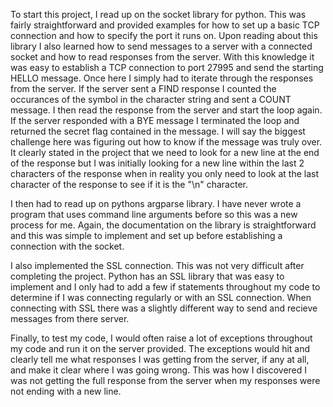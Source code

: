To start this project, I read up on the socket library for python. This was fairly straightforward and 
provided examples for how to set up a basic TCP connection and how to specify the port it runs on. Upon reading
about this library I also learned how to send messages to a server with a connected socket and how to read responses
from the server. With this knowledge it was easy to establish a TCP connection to port 27995 and send the starting HELLO message.
Once here I simply had to iterate through the responses from the server. If the server sent a FIND response I counted the occurances of
the symbol in the character string and sent a COUNT message. I then read the response from the server and start the loop again. If the server
responded with a BYE message I terminated the loop and returned the secret flag contained in the message. I will say the biggest challenge
here was figuring out how to know if the message was truly over. It clearly stated in the project that we need to look for a new
line at the end of the response but I was initially looking for a new line within the last 2 characters of the response when in reality
you only need to look at the last character of the response to see if it is the "\n" character.

I then had to read up on pythons argparse library. I have never wrote a program that uses command line arguments before
so this was a new process for me. Again, the documentation on the library is straightforward and this was simple to
implement and set up before establishing a connection with the socket. 

I also implemented the SSL connection. This was not very difficult after completing the project. Python has an SSL library
that was easy to implement and I only had to add a few if statements throughout my code to determine if I was connecting regularly
or with an SSL connection. When connecting with SSL there was a slightly different way to send and recieve messages from there server.

Finally, to test my code, I would often raise a lot of exceptions throughout my code and run it on the server provided.
The exceptions would hit and clearly tell me what responses I was getting from the server, if any at all, and make it clear
where I was going wrong. This was how I discovered I was not getting the full response from the server when my responses were
not ending with a new line.